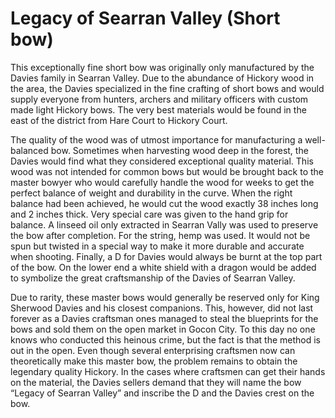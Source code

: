# Legacy of Searran Valley (Short bow)

This exceptionally fine short bow was originally only manufactured by the Davies family in Searran Valley. Due to the abundance of Hickory wood in the area, the Davies specialized in the fine crafting of short bows and would supply everyone from hunters, archers and military officers with custom made light Hickory bows. The very best materials would be found in the east of the district from Hare Court to Hickory Court.

The quality of the wood was of utmost importance for manufacturing a well-balanced bow. Sometimes when harvesting wood deep in the forest, the Davies would find what they considered exceptional quality material. This wood was not intended for common bows but would be brought back to the master bowyer who would carefully handle the wood for weeks to get the perfect balance of weight and durability in the curve. When the right balance had been achieved, he would cut the wood exactly 38 inches long and 2 inches thick. Very special care was given to the hand grip for balance. A linseed oil only extracted in Searran Vally was used to preserve the bow after completion. For the string, hemp was used. It would not be spun but twisted in a special way to make it more durable and accurate when shooting. Finally, a D for Davies would always be burnt at the top part of the bow. On the lower end a white shield with a dragon would be added to symbolize the great craftsmanship of the Davies of Searran Valley.

Due to rarity, these master bows would generally be reserved only for King Sherwood Davies and his closest companions. This, however, did not last forever as a Davies craftsman ones managed to steal the blueprints for the bows and sold them on the open market in Gocon City. To this day no one knows who conducted this heinous crime, but the fact is that the method is out in the open. Even though several enterprising craftsmen now can theoretically make this master bow, the problem remains to obtain the legendary quality Hickory. In the cases where craftsmen can get their hands on the material, the Davies sellers demand that they will name the bow “Legacy of Searran Valley” and inscribe the D and the Davies crest on the bow.
